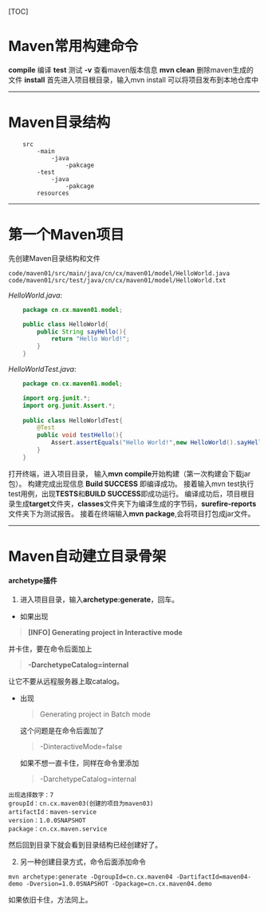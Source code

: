 [TOC]



# Maven常用构建命令

**compile** 编译
**test** 测试
**-v** 查看maven版本信息
**mvn clean** 删除maven生成的文件
**install**  首先进入项目根目录，输入mvn install 可以将项目发布到本地仓库中

---

# Maven目录结构

```
    src
        -main
            -java
                -pakcage
        -test
            -java
                -pakcage
        resources
```
***
# 第一个Maven项目
先创建Maven目录结构和文件
```
code/maven01/src/main/java/cn/cx/maven01/model/HelloWorld.java
code/maven01/src/test/java/cn/cx/maven01/model/HelloWorld.txt

```
*HelloWorld.java*:
```java
    package cn.cx.maven01.model;

    public class HelloWorld{
        public String sayHello(){
            return "Hello World!";
        }
    }
```
*HelloWorldTest.java*:
```java
    package cn.cx.maven01.model;

    import org.junit.*;
    import org.junit.Assert.*;
    
    public class HelloWorldTest{
        @Test
        public void testHello(){
            Assert.assertEquals("Hello World!",new HelloWorld().sayHello());
        }
    }
```
打开终端，进入项目目录，
输入**mvn compile**开始构建（第一次构建会下载jar包）。
构建完成出现信息 **Build SUCCESS** 即编译成功。
接着输入mvn test执行test用例，出现**TESTS**和**BUILD SUCCESS**即成功运行。
编译成功后，项目根目录生成**target**文件夹，**classes**文件夹下为编译生成的字节码，**surefire-reports**文件夹下为测试报告。
接着在终端输入**mvn package**,会将项目打包成jar文件。

---

# Maven自动建立目录骨架

#### archetype插件

1. 进入项目目录，输入**archetype:generate**，回车。

- 如果出现

> **[INFO] Generating project in Interactive mode**

并卡住，要在命令后面加上

> **-DarchetypeCatalog=internal**  

让它不要从远程服务器上取catalog。

- 出现 

  >  Generating project in Batch mode

  这个问题是在命令后面加了

  > -DinteractiveMode=false

  如果不想一直卡住，同样在命令里添加

  > -DarchetypeCatalog=internal

```
出现选择数字：7
groupId：cn.cx.maven03(创建的项目为maven03)
artifactId：maven-service
version：1.0.0SNAPSHOT
package：cn.cx.maven.service
```

然后回到目录下就会看到目录结构已经创建好了。

2. 另一种创建目录方式，命令后面添加命令

```
mvn archetype:generate -DgroupId=cn.cx.maven04 -DartifactId=maven04-demo -Dversion=1.0.0SNAPSHOT -Dpackage=cn.cx.maven04.demo
```

如果依旧卡住，方法同上。









